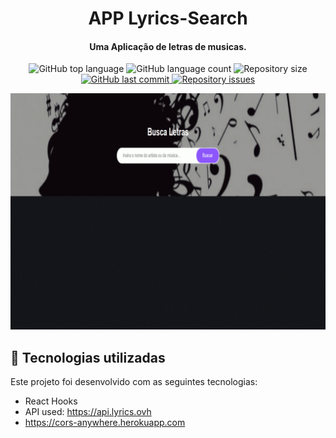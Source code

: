 


<h1 align="center">
    APP Lyrics-Search
</h1>
  
<h4 align="center">
  Uma Aplicação de letras de musicas. 
</h4>

<p align="center">

  <img alt="GitHub top language" src="https://img.shields.io/github/languages/top/Nerd0000/Ecoleta.svg">
  
  <img alt="GitHub language count" src="https://img.shields.io/github/languages/count/Nerd0000/Ecoleta.svg">  

  <img alt="Repository size" src="https://img.shields.io/github/repo-size/Nerd0000/Ecoleta.svg">

  <a href="https://github.com/Nerd0000/Ecoleta/commits/master">
    <img alt="GitHub last commit" src="https://img.shields.io/github/last-commit/Nerd0000/Ecoleta.svg">
  </a>

  <a href="https://github.com/Nerd0000/Ecoleta/issues">
    <img alt="Repository issues" src="https://img.shields.io/github/issues/Nerd0000/Ecoleta.svg">
  </a>

</p>

![image](https://github.com/emimuniz/Lyrics-search/blob/master/aplicacao.gif)



## :rocket: Tecnologias utilizadas

Este projeto foi desenvolvido com as seguintes tecnologias:

- React Hooks 
- API used: https://api.lyrics.ovh
- https://cors-anywhere.herokuapp.com
